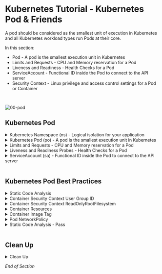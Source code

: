 # Kubernetes Tutorial - Kubernetes Pod & Friends

 A pod should be considered as the smallest unit of execution in Kubernetes and all Kubernetes workload types run Pods at their core.

In this section:
- Pod - A pod is the smallest execution unit in Kubernetes
- Limits and Requests - CPU and Memory reservation for a Pod
- Liveness and Readiness - Health Checks for a Pod
- ServiceAccount - Functional ID inside the Pod to connect to the API server
- Security Context - Linux privilege and access control settings for a Pod or Container
<br />

![00-pod](https://user-images.githubusercontent.com/18049790/135598360-f75b3c0d-1a41-4bb2-bf0e-cb983e819690.jpg)
<br />

## Kubernetes Pod

<details class="faq box"><summary>Kubernetes Namespace (ns)  - Logical isolation for your application</summary>
<p>

> Problem Statement: I want logical separation and isolation for my application
>
> tl;dr – This is the holder for your application

kubernetes.io bookmark: [Namespaces](https://kubernetes.io/docs/concepts/overview/working-with-objects/namespaces/)

```bash
kubectl create namespace ns-bootcamp-pod
kubectl config set-context --current --namespace=ns-bootcamp-pod
```

Output:

```bash
apiVersion: v1
kind: Namespace
metadata:  
  name: ns-bootcamp-pod
```

</p>
</details>

<details class="faq box"><summary>Kubernetes Pod (po) - A pod is the smallest execution unit in Kubernetes</summary>
<p>

> Problem Statement: I want to run immutable and resilient Linux workloads 
>
> tl;dr – Compute, Network, Storage and Monitoring around your application

![02-basic-pod](https://user-images.githubusercontent.com/18049790/140636726-0c08ffb0-e520-42ba-8807-8928da6c53e7.jpg)

kubernetes.io bookmark: [Using Pods](https://kubernetes.io/docs/concepts/workloads/pods/#using-pods)

```bash
clear
# Create the pod via the command line imperatively
kubectl run my-pod --image=nginx:1.20.0 --port=80
```

Output:

```yaml
apiVersion: v1
kind: Pod
metadata:
  name: my-pod
spec:
  containers:
  - name: my-container #👈👈👈 Altered to call out container spec
    image: nginx:1.20.0
    ports:
    - containerPort: 80
```

</p>
</details>

<details class="faq box"><summary>Limits and Requests - CPU and Memory reservation for a Pod</summary>
<p>

> Problem Solving: I want to guarantee CPU and RAM for my microservice application
>
> tl;dr – Let me make a CPU and RAM reservation

![02-cpu-ram](https://user-images.githubusercontent.com/18049790/140636727-9b6ceba7-5bfa-4f24-bca0-7f40c73181b2.jpg)

kubernetes.io bookmark: [Meaning of Memory](https://kubernetes.io/docs/concepts/configuration/manage-resources-containers/#meaning-of-memory)

```bash
kubectl delete pod my-pod --grace-period 0 --force
clear
```

```yaml
cat << EOF | kubectl apply -f -
apiVersion: v1
kind: Pod
metadata:
  name: my-pod
spec:
  containers:
  - name: my-container
    image: nginx:1.20.0
    ports:
    - containerPort: 80
    resources: #👈👈👈 CPU & RAM Resources
      requests: #👈👈👈 Minimum “Request”
        memory: "64Mi"  #👈👈👈 64Mi = 64 Megabyte
        cpu: "250m" #👈👈👈 250m = 250 milliCPU
      limits:  #👈👈👈 Maximum “Limit”
        memory: "128Mi" #👈👈👈 128Mi = 128 Megabyte
        cpu: "500m" #👈👈👈 500m = 500 milliCPU (½ CPU)
EOF
```
The Relationship between Resources and Quality of Service

![02-qos](https://user-images.githubusercontent.com/18049790/140636729-64c34a54-38e3-4057-92ca-3ffd82c4fbb6.jpg)

</p>
</details>

<details class="faq box"><summary>Liveness and Readiness Probes - Health Checks for a Pod</summary>
<p>

> Problem Solving: I want a way to check the health of my microservices application

> tl;dr – How to perform Health Checks on my microservices application 

![probes](https://user-images.githubusercontent.com/18049790/140636733-846c09eb-2e81-467a-8ad0-331e45b9b4fd.jpg)

kubernetes.io bookmark: [Define a liveness HTTP request](https://kubernetes.io/docs/tasks/configure-pod-container/configure-liveness-readiness-startup-probes/#define-a-liveness-http-request)

```bash
kubectl delete pod my-pod --grace-period 0 --force
clear
```

```yaml
cat << EOF | kubectl apply -f -
apiVersion: v1
kind: Pod
metadata:
  name: my-pod
spec:
  containers:
  - name: my-container
    image: nginx:1.20.0
    ports:
    - containerPort: 80
    resources:
      requests:
        memory: "64Mi"
        cpu: "250m"
      limits:
        memory: "128Mi"
        cpu: "500m"
    livenessProbe: #👈👈👈 Are you alive?
      httpGet: #👈👈👈 Execute a HTTP request 
        path: / #👈👈👈 Check for an HTTP response between 200 and 400
        port: 80 #👈👈👈 Run the probe against port 80
      initialDelaySeconds: 3  #👈👈👈 Start probe after initial wait of 3 seconds
      periodSeconds: 3 #👈👈👈 Run probe every 3 seconds
    readinessProbe: #👈👈👈 Are you ready for traffic?
      httpGet:
        path: /
        port: 80
      initialDelaySeconds: 3
      periodSeconds: 3
EOF
```

</p>
</details>

<details class="faq box"><summary>ServiceAccount (sa) - Functional ID inside the Pod to connect to the API server</summary>
<p>

![02-sa](https://user-images.githubusercontent.com/18049790/140636731-77ba1689-b901-4ad9-bb2a-885fdddfe3ca.jpg)

kubernetes.io bookmark: [Configure Service Accounts for Pods](https://kubernetes.io/docs/tasks/configure-pod-container/configure-service-account/)

```bash
kubectl delete pod my-pod --now
clear
```

```yaml
cat << EOF | kubectl apply -f -
apiVersion: v1
kind: ServiceAccount
metadata:
  name: my-serviceaccount  
---
apiVersion: v1
kind: Pod
metadata:
  name: my-pod
spec:
  serviceAccountName: my-serviceaccount #👈👈👈 give an identity to your pod
  containers:
  - name: my-container
    image: nginx:1.20.0
    ports:
    - containerPort: 80
    resources:
      requests:
        memory: "64Mi"
        cpu: "250m"
      limits:
        memory: "128Mi"
        cpu: "500m"
    livenessProbe: 
      httpGet:  
        path: / 
        port: 80 
      initialDelaySeconds: 3  
      periodSeconds: 3 
    readinessProbe: 
      httpGet:
        path: /
        port: 80
      initialDelaySeconds: 3
      periodSeconds: 3
EOF
```

</p>
</details>
<br />

## Kubernetes Pod Best Practices 

<details class="faq box"><summary>Static Code Analysis</summary>
<p>

* [kube-score](https://github.com/zegl/kube-score) - kube-score is a tool that performs static code analysis of your Kubernetes object definitions

```bash
clear
mkdir -p ~/ckad/
kubectl run my-pod --image=nginx --port=80 --dry-run=client -o yaml > ~/ckad/01-kubernetes-pod-basic-pod.yml
```

Output:
```yaml
apiVersion: v1
kind: Pod
metadata:
  creationTimestamp: null
  labels:
    run: my-pod
  name: my-pod
spec:
  containers:
  - image: nginx
    name: my-pod
    ports:
    - containerPort: 80
    resources: {}
  dnsPolicy: ClusterFirst
  restartPolicy: Always
status: {}
```

```bash
kube-score score ~/ckad/01-kubernetes-pod-basic-pod.yml
```
```console
v1/Pod my-pod                                                                 💥
    [CRITICAL] Container Security Context User Group ID
        · my-pod -> Container has no configured security context
            Set securityContext to run the container in a more secure context.

    [CRITICAL] Container Security Context ReadOnlyRootFilesystem
        · my-pod -> Container has no configured security context
            Set securityContext to run the container in a more secure context.

    [CRITICAL] Container Resources
        · my-pod -> CPU limit is not set
            Resource limits are recommended to avoid resource DDOS. Set resources.limits.cpu
        · my-pod -> Memory limit is not set
            Resource limits are recommended to avoid resource DDOS. Set resources.limits.memory
        · my-pod -> CPU request is not set
            Resource requests are recommended to make sure that the application can start and run without crashing. Set resources.requests.cpu
        · my-pod -> Memory request is not set
            Resource requests are recommended to make sure that the application can start and run without crashing. Set resources.requests.memory

    [CRITICAL] Container Image Tag
        · my-pod -> Image with latest tag
            Using a fixed tag is recommended to avoid accidental upgrades

    [CRITICAL] Pod NetworkPolicy
        · The pod does not have a matching NetworkPolicy
            Create a NetworkPolicy that targets this pod to control who/what can communicate with this pod. Note, this feature needs to be supported by the CNI
            implementation used in the Kubernetes cluster to have an effect.
```

</p>
</details>


<details class="faq box"><summary>Container Security Context User Group ID</summary>
<p>

Warning Message:
```Console
Set securityContext to run the container in a more secure context.
```

[Security Context](https://github.com/zegl/kube-score/blob/master/README_SECURITYCONTEXT.md)

</p>
</details>

<details class="faq box"><summary>Container Security Context ReadOnlyRootFilesystem</summary>
<p>

Warning Message:
```Console
Set securityContext to run the container in a more secure context.
```

[Security Context](https://github.com/zegl/kube-score/blob/master/README_SECURITYCONTEXT.md)

</p>
</details>

<details class="faq box"><summary>Container Resources</summary>
<p>

Warning Message:
```Console
Resource limits are recommended to avoid resource DDOS. Set resources.limits.cpu
Resource limits are recommended to avoid resource DDOS. Set resources.limits.memory
Resource requests are recommended to make sure that the application can start and run without crashing. Set resources.requests.cpu
Resource requests are recommended to make sure that the application can start and run without crashing. Set resources.requests.memory
```

[Readiness and Liveness Probes](https://github.com/zegl/kube-score/blob/master/README_PROBES.md)

</p>
</details>

<details class="faq box"><summary>Container Image Tag</summary>
<p>

Warning Message:
```Console
Using a fixed tag is recommended to avoid accidental upgrades
```

</p>
</details>

<details class="faq box"><summary>Pod NetworkPolicy</summary>
<p>

Warning Message:
```Console
Create a NetworkPolicy that targets this pod to control who/what can communicate with this pod. 
Note, this feature needs to be supported by the CNI implementation used in the Kubernetes cluster to have an effect.
```

</p>
</details>


<details class="faq box"><summary>Static Code Analysis - Pass</summary>
<p>

After:
```yaml
apiVersion: v1
kind: Pod
metadata:
  creationTimestamp: null
  labels:
    run: my-pod
  name: my-pod
spec:
  securityContext:
    runAsUser: 10000 ## 👈👈👈 A userid above 10 000 is recommended to avoid conflicts with the host. Set securityContext.runAsUser to a value > 10000
    runAsGroup: 30000 ## 👈👈👈 A groupid above 10 000 is recommended to avoid conflicts with the host. Set securityContext.runAsGroup to a value > 10000
    fsGroup: 2000
  containers:
  - image: nginx:1.20.0
    name: my-pod
    ports:
    - containerPort: 80
    securityContext:
      readOnlyRootFilesystem: true ##  👈👈👈 Container Security Context ReadOnlyRootFilesystem
    resources:
      requests:
        memory: "64Mi" ## 👈👈👈 Resource requests are recommended to make sure that the application can start and run without crashing. Set resources.requests.memory
        cpu: "32m" ## 👈👈👈 Resource requests are recommended to make sure that the application can start and run without crashing. Set resources.requests.cpu
      limits:
        memory: "64Mi" ## 👈👈👈 Resource limits are recommended to avoid resource DDOS. Set resources.limits.memory
        cpu: "32m" ## 👈👈👈 Resource limits are recommended to avoid resource DDOS. Set resources.limits.cpu
    imagePullPolicy: Always ## 👈👈👈 It's recommended to always set the ImagePullPolicy to Always. To make sure that the imagePullSecrets are always correct, and to always get the image you want.
    livenessProbe: ## 👈👈👈 Missing property object `livenessProbe` - add a properly configured livenessProbe to catch possible deadlocks
      httpGet:
        path: /
        port: 80
      initialDelaySeconds: 10
      periodSeconds: 5
    readinessProbe: ## 👈👈👈 Missing property object `readinessProbe` - Add a properly configured readinessProbe to notify kubelet your Pods are ready for traffic
      httpGet:
        path: /
        port: 80
      initialDelaySeconds: 10
      periodSeconds: 5
  dnsPolicy: ClusterFirst
  restartPolicy: Always
status: {}
```

</p>
</details>
<br />

## Clean Up

<details class="faq box"><summary>Clean Up</summary>
<p>

```bash
cd
yes | rm -R ~/ckad/
kubectl delete ns ns-bootcamp-pod 
kubectl delete sa my-serviceaccount
```

</p>
</details>

_End of Section_
